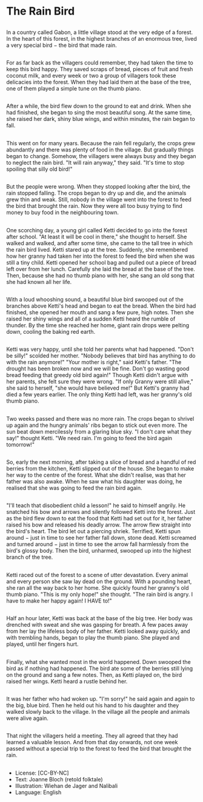 # The Rain Bird

##
In a country called Gabon, a little
village stood at the very edge of a
forest. In the heart of this forest, in
the highest branches of an
enormous tree, lived a very special
bird − the bird that made rain.

##
For as far back as the villagers
could remember, they had taken
the time to keep this bird happy.
They saved scraps of bread, pieces
of fruit and fresh coconut milk, and
every week or two a group of
villagers took these delicacies into
the forest. When they had laid them
at the base of the tree, one of them
played a simple tune on the thumb
piano.

##
After a while, the bird flew down to
the ground to eat and drink. When
she had finished, she began to sing
the most beautiful song.
At the same time, she raised her
dark, shiny blue wings, and within
minutes, the rain began to fall.

##
This went on for many years.
Because the rain fell regularly, the
crops grew abundantly and there
was plenty of food in the village.
But gradually things began to
change. Somehow, the villagers
were always busy and they began
to neglect the rain bird. "It will rain
anyway," they said. "It's time to
stop spoiling that silly old bird!"

##
But the people were wrong. When
they stopped looking after the bird,
the rain stopped falling.
The crops began to dry up and die,
and the animals grew thin and
weak. Still, nobody in the village
went into the forest to feed the bird
that brought the rain. Now they
were all too busy trying to find
money to buy food in the
neighbouring town.

##
One scorching day, a young girl called Ketti decided to go into the
forest after school. "At least it will be cool in there," she thought to
herself. She walked and walked, and after some time, she came to
the tall tree in which the rain bird lived. Ketti stared up at the tree.
Suddenly, she remembered how her granny had taken her into the
forest to feed the bird when she was still a tiny child. Ketti opened
her school bag and pulled out a piece of bread left over from her
lunch. Carefully she laid the bread at the base of the tree. Then,
because she had no thumb piano with her, she sang an old song
that she had known all her life.

##
With a loud whooshing sound, a
beautiful blue bird swooped out of
the branches above Ketti's head
and began to eat the bread. When
the bird had finished, she opened
her mouth and sang a few pure,
high notes.
Then she raised her shiny wings
and all of a sudden Ketti heard the
rumble of thunder. By the time she
reached her home, giant rain drops
were pelting down, cooling the
baking red earth.

##
Ketti was very happy, until she told her parents what had
happened. "Don't be silly!" scolded her mother. "Nobody believes
that bird has anything to do with the rain anymore!"
"Your mother is right," said Ketti's father. "The drought has been
broken now and we will be fine. Don't go wasting good bread
feeding that greedy old bird again!"
Though Ketti didn't argue with her parents, she felt sure they were
wrong. "If only Granny were still alive," she said to herself, "she
would have believed me!" But Ketti's granny had died a few years
earlier. The only thing Ketti had left, was her granny's old thumb
piano.

##
Two weeks passed and there was no
more rain. The crops began to
shrivel up again and the hungry
animals' ribs began to stick out
even more. The sun beat down
mercilessly from a glaring blue sky.
"I don't care what they say!"
thought Ketti. "We need rain. I'm
going to feed the bird again
tomorrow!"

##
So, early the next morning, after
taking a slice of bread and a
handful of red berries from the
kitchen, Ketti slipped out of the
house. She began to make her way
to the centre of the forest.
What she didn't realise, was that
her father was also awake. When he
saw what his daughter was doing,
he realised that she was going to
feed the rain bird again.

##
"I'll teach that disobedient child a lesson!" he said to himself
angrily. He snatched his bow and arrows and silently followed Ketti
into the forest.
Just as the bird flew down to eat the food that Ketti had set out for
it, her father raised his bow and released his deadly arrow. The
arrow flew straight into the bird's heart. The bird let out a piercing
shriek.
Terrified, Ketti spun around − just in time to see her father fall
down, stone dead. Ketti screamed and turned around − just in
time to see the arrow fall harmlessly from the bird's glossy body.
Then the bird, unharmed, swooped up into the highest branch of
the tree.

##
Ketti raced out of the forest to a
scene of utter devastation. Every
animal and every person she saw
lay dead on the ground. With a
pounding heart, she ran all the way
back to her home.
She quickly found her granny's old
thumb piano. "This is my only
hope!" she thought. "The rain bird is
angry. I have to make her happy
again! I HAVE to!"

##
Half an hour later, Ketti was back at
the base of the big tree. Her body
was drenched with sweat and she
was gasping for breath. A few paces
away from her lay the lifeless body
of her father.
Ketti looked away quickly, and with
trembling hands, began to play the
thumb piano.
She played and played, until her
fingers hurt.

##
Finally, what she wanted most in
the world happened. Down swooped
the bird as if nothing had happened.
The bird ate some of the berries still
lying on the ground and sang a few
notes. Then, as Ketti played on, the
bird raised her wings. Ketti heard a
rustle behind her.

##
It was her father who had woken
up.
"I'm sorry!" he said again and again
to the big, blue bird.
Then he held out his hand to his
daughter and they walked slowly
back to the village. In the village all
the people and animals were alive
again.

##
That night the villagers held a
meeting. They all agreed that they
had learned a valuable lesson. And
from that day onwards, not one
week passed without a special trip
to the forest to feed the bird that
brought the rain.

##
* License: [CC-BY-NC]
* Text: Joanne Bloch (retold folktale)
* Illustration: Wiehan de Jager and Nalibali
* Language: English
